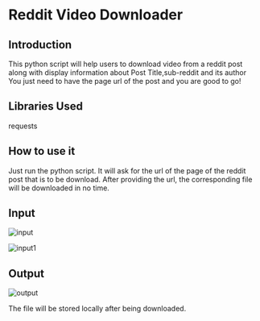 # Reddit Video Downloader

## Introduction

This python script will help users to download video from a reddit post along with display information about Post Title,sub-reddit and its author<br>
You just need to have the page url of the post and you are good to go!

## Libraries Used

requests

## How to use it

Just run the python script.
It will ask for the url of the page of the reddit post that is to be download.
After providing the url, the corresponding file will be downloaded in no time.

## Input

![input](https://user-images.githubusercontent.com/46225357/124397182-1543da80-dd2c-11eb-9b8f-04a697e1b724.png)

![input1](https://user-images.githubusercontent.com/46225357/124397193-27be1400-dd2c-11eb-8be7-c091502db3fc.png)

## Output


![output](https://user-images.githubusercontent.com/46225357/124397203-373d5d00-dd2c-11eb-973e-5a877ea630d3.png)

The file will be stored locally after being downloaded.
